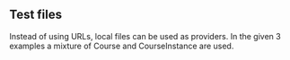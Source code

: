## Test files
Instead of using URLs, local files can be used as providers. In the given 3 examples a mixture of Course and CourseInstance are used.